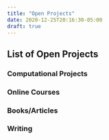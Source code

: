 ```yaml
---
title: "Open Projects"
date: 2020-12-25T20:16:30-05:00
draft: true
---
```


## List of Open Projects

### Computational Projects


### Online Courses

### Books/Articles

### Writing





